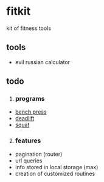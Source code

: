 # fitkit
kit of fitness tools

## tools
- evil russian calculator

## todo
1. ### programs
- [bench press](https://www.superphysique.org/articles/509#:~:text=Le%20cycle%20se%20base%20enti%C3%A8rement,force%20%E2%80%9Cendurante%E2%80%9D%20ou%20non.)
- [deadlift](https://www.powerliftingmag.fr/comment-etre-plus-fort-la-methode-531-de-jim-wendler/)
- [squat](https://www.exerse.fr/programme-squat.php#:~:text=En%20semaine%201%2C%20il%20vous,%2C%2085%25%20et%2095%25.)

2. ### features
- pagination (router)
- url queries
- info stored in local storage (max)
- creation of customized routines
